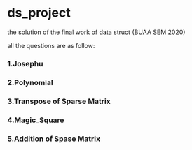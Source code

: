 # ds_project
the solution of the final work of data struct (BUAA SEM 2020)

all the questions are as follow:

### 1.Josephu

### 2.Polynomial

### 3.Transpose of Sparse Matrix

### 4.Magic_Square

### 5.Addition of Spase Matrix